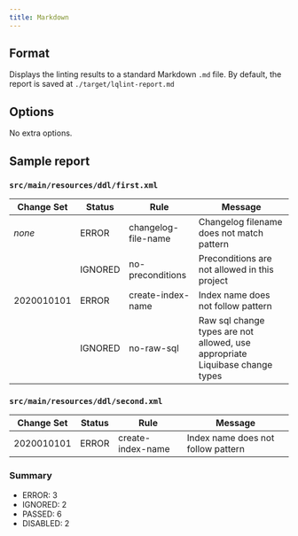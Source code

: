```yaml
---
title: Markdown
---
```


## Format

Displays the linting results to a standard Markdown `.md` file. By default, the report
is saved at `./target/lqlint-report.md`

## Options

No extra options.

## Sample report

### `src/main/resources/ddl/first.xml`

| Change Set | Status  | Rule                | Message                                                                      |
| ---------- | ------- | ------------------- | ---------------------------------------------------------------------------- |
| _none_     | ERROR   | changelog-file-name | Changelog filename does not match pattern                                    |
|            | IGNORED | no-preconditions    | Preconditions are not allowed in this project                                |
| 2020010101 | ERROR   | create-index-name   | Index name does not follow pattern                                           |
|            | IGNORED | no-raw-sql          | Raw sql change types are not allowed, use appropriate Liquibase change types |

### `src/main/resources/ddl/second.xml`

| Change Set | Status | Rule              | Message                            |
| ---------- | ------ | ----------------- | ---------------------------------- |
| 2020010101 | ERROR  | create-index-name | Index name does not follow pattern |

### Summary

- ERROR: 3
- IGNORED: 2
- PASSED: 6
- DISABLED: 2
